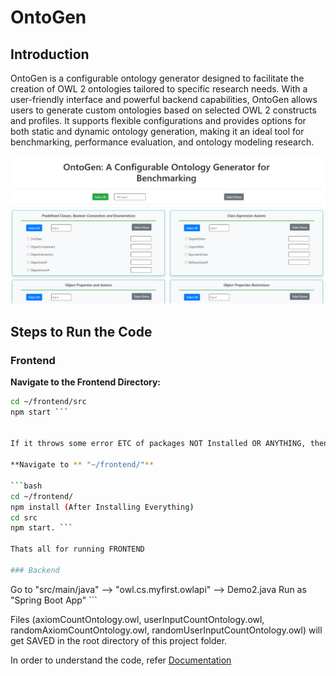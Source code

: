 # OntoGen

## Introduction

OntoGen is a configurable ontology generator designed to facilitate the creation of OWL 2 ontologies tailored to specific research needs. 
With a user-friendly interface and powerful backend capabilities, OntoGen allows users to generate custom ontologies based on selected OWL 2 
constructs and profiles. It supports flexible configurations and provides options for both static and dynamic ontology generation, making it 
an ideal tool for benchmarking, performance evaluation, and ontology modeling research.


![OntoGen](https://github.com/kracr/ontogen/blob/master/Images/configpanel.png)

## Steps to Run the Code

### Frontend

**Navigate to the Frontend Directory:**
   ```bash
   cd ~/frontend/src
   npm start ```


If it throws some error ETC of packages NOT Installed OR ANYTHING, then

**Navigate to ** "~/frontend/"**

   ```bash
   cd ~/frontend/
   npm install (After Installing Everything)
   cd src
   npm start. ```

Thats all for running FRONTEND

### Backend

   ```
   Go to "src/main/java" --> "owl.cs.myfirst.owlapi" --> Demo2.java 
   Run as "Spring Boot App" ```


Files (axiomCountOntology.owl, userInputCountOntology.owl, randomAxiomCountOntology.owl, randomUserInputCountOntology.owl) will get SAVED in the 
root directory of this project folder.

In order to understand the code, refer [Documentation](https://github.com/kracr/ontogen/blob/master/ORDER.txt)
